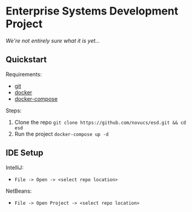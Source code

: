 # Enterprise Systems Development Project
*We're not entirely sure what it is yet...*

## Quickstart
Requirements:
* [git](https://git-scm.com/)
* [docker](https://docs.docker.com/get-started/)
* [docker-compose](https://docs.docker.com/compose/)

Steps:
1. Clone the repo `git clone https://github.com/novucs/esd.git && cd esd`
2. Run the project `docker-compose up -d`

## IDE Setup
IntelliJ:
* `File -> Open -> <select repo location>`

NetBeans:
* `File -> Open Project -> <select repo location>`
